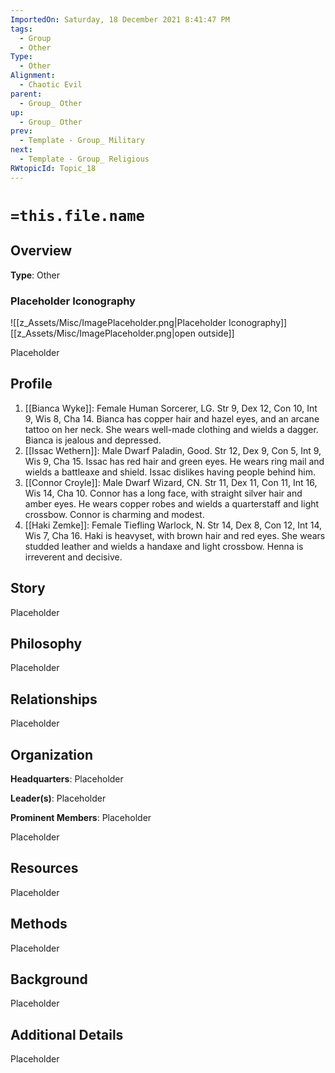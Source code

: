 ```yaml
---
ImportedOn: Saturday, 18 December 2021 8:41:47 PM
tags:
  - Group
  - Other
Type:
  - Other
Alignment:
  - Chaotic Evil
parent:
  - Group_ Other
up:
  - Group_ Other
prev:
  - Template - Group_ Military
next:
  - Template - Group_ Religious
RWtopicId: Topic_18
---
```

# `=this.file.name`
## Overview
**Type**: Other

### Placeholder Iconography
![[z_Assets/Misc/ImagePlaceholder.png|Placeholder Iconography]]
[[z_Assets/Misc/ImagePlaceholder.png|open outside]]

Placeholder

## Profile
1. [[Bianca Wyke]]: Female Human Sorcerer, LG. Str 9, Dex 12, Con 10, Int 9, Wis 8, Cha 14. Bianca has copper hair and hazel eyes, and an arcane tattoo on her neck. She wears well-made clothing and wields a dagger. Bianca is jealous and depressed.
2. [[Issac Wethern]]: Male Dwarf Paladin, Good. Str 12, Dex 9, Con 5, Int 9, Wis 9, Cha 15. Issac has red hair and green eyes. He wears ring mail and wields a battleaxe and shield. Issac dislikes having people behind him.
3. [[Connor Croyle]]: Male Dwarf Wizard, CN. Str 11, Dex 11, Con 11, Int 16, Wis 14, Cha 10. Connor has a long face, with straight silver hair and amber eyes. He wears copper robes and wields a quarterstaff and light crossbow. Connor is charming and modest.
4. [[Haki Zemke]]: Female Tiefling Warlock, N. Str 14, Dex 8, Con 12, Int 14, Wis 7, Cha 16. Haki is heavyset, with brown hair and red eyes. She wears studded leather and wields a handaxe and light crossbow. Henna is irreverent and decisive.

## Story
Placeholder

## Philosophy
Placeholder

## Relationships
Placeholder

## Organization
**Headquarters**: Placeholder

**Leader(s)**: Placeholder

**Prominent Members**: Placeholder

Placeholder

## Resources
Placeholder

## Methods
Placeholder

## Background
Placeholder

## Additional Details
Placeholder

